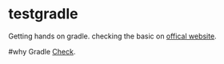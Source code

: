 # testgradle
Getting hands on gradle. checking the basic on [offical website](http://gradle.org/).

#why Gradle
[Check](http://stackoverflow.com/questions/1163173/why-use-gradle-instead-of-ant-or-maven).




